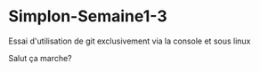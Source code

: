 # Simplon-Semaine1-3
Essai d'utilisation de git exclusivement via la console et sous linux

Salut ça marche?
